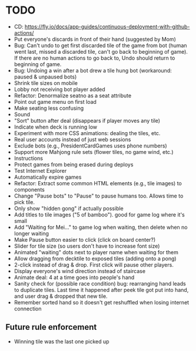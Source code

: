 # TODO

- CD: https://fly.io/docs/app-guides/continuous-deployment-with-github-actions/
- Put everyone's discards in front of their hand (suggested by Mom)
- Bug: Can't undo to get first discarded tile of the game from bot (human went last, missed a discarded tile, can't go back to beginning of game). If there are no human actions to go back to, Undo should return to beginning of game.
- Bug: Undoing a win after a bot drew a tile hung bot (workaround: paused & unpaused bots)
- Shrink tile sizes on mobile
- Lobby not receiving bot player added
- Refactor: Denormalize seatno as a seat attribute
- Point out game menu on first load
- Make seating less confusing
- Sound
- "Sort" button after deal (disappears if player moves any tile)
- Indicate when deck is running low
- Experiment with more CSS animations: dealing the tiles, etc.
- Real user accounts instead of just web sessions
- Exclude bots (e.g., PresidentCardGames uses phone numbers)
- Support more Mahjong rule sets (flower tiles, no game wind, etc.)
- Instructions
- Protect games from being erased during deploys
- Test Internet Explorer
- Automatically expire games
- Refactor: Extract some common HTML elements (e.g., tile images) to components
- Change "Pause bots" to "Pause" to pause humans too. Allows time to pick tile.
- Only show "hidden gong" if actually possible
- Add titles to tile images ("5 of bamboo"). good for game log where it's small
- Add "Waiting for Mei..." to game log when waiting, then delete when no longer waiting
- Make Pause button easier to click (click on board center?)
- Slider for tile size (so users don't have to increase font size)
- Animated "waiting" dots next to player name when waiting for them
- Allow dragging from decktile to exposed tiles (adding onto a pong)
- 2-click instead of drag & drop. First click will pause other players.
- Display everyone's wind direction instead of staircase
- Animate deal: 4 at a time goes into people's hand
- Sanity check for (possible race condition) bug: rearranging hand leads to duplicate tiles. Last time it happened after peek tile got put into hand, and user drag & dropped that new tile.
- Remember sorted hand so it doesn't get reshuffled when losing internet connection

## Future rule enforcement
- Winning tile was the last one picked up
